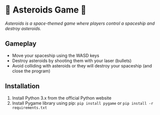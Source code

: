 🚀 **Asteroids Game** 🚀
================

*Asteroids is a space-themed game where players control a spaceship and destroy asteroids.*

**Gameplay**
-----------

* Move your spaceship using the WASD keys
* Destroy asteroids by shooting them with your laser (bullets)
* Avoid colliding with asteroids or they will destroy your spaceship (and close the program)

**Installation**
------------

1. Install Python 3.x from the official Python website
2. Install Pygame library using pip: `pip install pygame` or `pip install -r requirements.txt`
